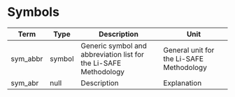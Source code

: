Symbols
=======

| Term        | Type                | Description                                                        | Unit                                     |
|-------------|---------------------|--------------------------------------------------------------------|------------------------------------------|
| sym_abbr    | symbol              | Generic symbol and  abbreviation list for the Li-SAFE Methodology  | General unit for the Li-SAFE Methodology |
| sym_abr     | null                | Description                                                        | Explanation                              |
